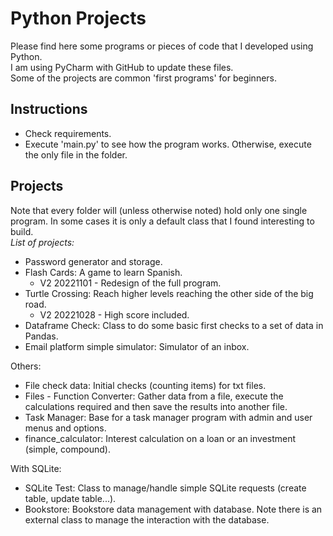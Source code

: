# Python Projects
Please find here some programs or pieces of code that I developed using Python.  
I am using PyCharm with GitHub to update these files.  
Some of the projects are common 'first programs' for beginners.
## Instructions
- Check requirements.
- Execute 'main.py' to see how the program works. Otherwise, execute the only file in the folder.
  
## Projects
Note that every folder will (unless otherwise noted) hold only one single program. In some cases it is only a default class that I found interesting to build.  
<em>List of projects:</em>
- Password generator and storage.
- Flash Cards: A game to learn Spanish.
  + V2 20221101 - Redesign of the full program.
- Turtle Crossing: Reach higher levels reaching the other side of the big road.
  + V2 20221028 - High score included.
- Dataframe Check: Class to do some basic first checks to a set of data in Pandas.
- Email platform simple simulator: Simulator of an inbox.
  
Others:
- File check data: Initial checks (counting items) for txt files.
- Files - Function Converter: Gather data from a file, execute the calculations required and then save the results into another file.
- Task Manager: Base for a task manager program with admin and user menus and options.
- finance_calculator: Interest calculation on a loan or an investment (simple, compound).
  
With SQLite:  
- SQLite Test: Class to manage/handle simple SQLite requests (create table, update table...).  
- Bookstore: Bookstore data management with database. Note there is an external class to manage the interaction with the database.  
